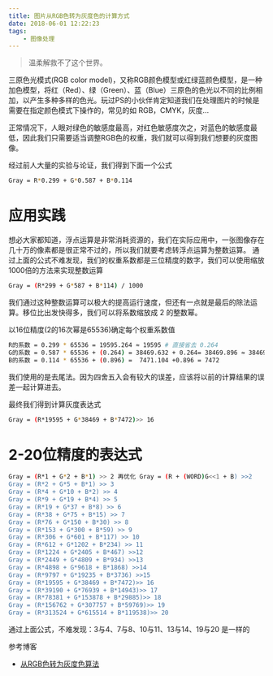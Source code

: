 ```yaml
---
title: 图片从RGB色转为灰度色的计算方式
date: 2018-06-01 12:22:23
tags: 
    - 图像处理
---
```


> 温柔解救不了这个世界。

三原色光模式(RGB color model)，又称RGB颜色模型或红绿蓝颜色模型，是一种加色模型，将红（Red）、绿（Green）、蓝（Blue）三原色的色光以不同的比例相加，以产生多种多样的色光。玩过PS的小伙伴肯定知道我们在处理图片的时候是需要在指定颜色模式下操作的，常见的如 RGB，CMYK，灰度...

<!-- more -->

正常情况下，人眼对绿色的敏感度最高，对红色敏感度次之，对蓝色的敏感度最低，因此我们只需要适当调整RGB色的权重，我们就可以得到我们想要的灰度图像。

经过前人大量的实验与论证，我们得到下面一个公式

``` bash
Gray = R*0.299 + G*0.587 + B*0.114
```

# 应用实践

想必大家都知道，浮点运算是非常消耗资源的，我们在实际应用中，一张图像存在几十万的像素都是很正常不过的，所以我们就要考虑转浮点运算为整数运算。
通过上面的公式不难发现，我们的权重系数都是三位精度的数字，我们可以使用缩放1000倍的方法来实现整数运算

``` bash
Gray = (R*299 + G*587 + B*114) / 1000
```

我们通过这种整数运算可以极大的提高运行速度，但还有一点就是最后的除法运算。移位比出发快得多，我们可以将系数缩放成 2 的整数幂。

以16位精度(2的16次幂是65536)确定每个权重系数值

``` bash
R的系数 = 0.299 * 65536 = 19595.264 ≈ 19595 # 直接省去 0.264
G的系数 = 0.587 * 65536 + (0.264) = 38469.632 + 0.264= 38469.896 ≈ 38469 # 直接省去 0.896
B的系数 = 0.114 * 65536 + (0.896) =  7471.104 +0.896 = 7472
```

我们使用的是去尾法。因为四舍五入会有较大的误差，应该将以前的计算结果的误差一起计算进去。

最终我们得到计算灰度表达式

``` bash
Gray = (R*19595 + G*38469 + B*7472)>> 16
```

# 2-20位精度的表达式

``` bash
Gray = (R*1 + G*2 + B*1) >> 2 再优化 Gray = (R + (WORD)G<<1 + B) >>2
Gray = (R*2 + G*5 + B*1) >> 3
Gray = (R*4 + G*10 + B*2) >> 4
Gray = (R*9 + G*19 + B*4) >> 5
Gray = (R*19 + G*37 + B*8) >> 6
Gray = (R*38 + G*75 + B*15) >> 7
Gray = (R*76 + G*150 + B*30) >> 8
Gray = (R*153 + G*300 + B*59) >> 9
Gray = (R*306 + G*601 + B*117) >> 10
Gray = (R*612 + G*1202 + B*234) >> 11
Gray = (R*1224 + G*2405 + B*467) >>12
Gray = (R*2449 + G*4809 + B*934) >>13
Gray = (R*4898 + G*9618 + B*1868) >>14
Gray = (R*9797 + G*19235 + B*3736) >>15
Gray = (R*19595 + G*38469 + B*7472)>> 16
Gray = (R*39190 + G*76939 + B*14943)>> 17
Gray = (R*78381 + G*153878 + B*29885)>> 18
Gray = (R*156762 + G*307757 + B*59769)>> 19
Gray = (R*313524 + G*615514 + B*119538)>> 20
```

通过上面公式，不难发现：3与4、7与8、10与11、13与14、19与20 是一样的

参考博客 

* [从RGB色转为灰度色算法](https://blog.csdn.net/xdrt81y/article/details/8289963)